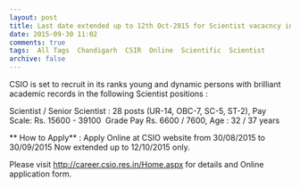 ```yaml
---
layout: post
title: Last date extended up to 12th Oct-2015 for Scientist vacacncy in CSIO Chandigarh    
date: 2015-09-30 11:02
comments: true
tags:  All Tags  Chandigarh  CSIR  Online  Scientific  Scientist 
archive: false
---
```

CSIO is set to recruit in its ranks young and dynamic persons with brilliant academic records in the following Scientist positions :


Scientist / Senior Scientist : 28 posts (UR-14, OBC-7, SC-5, ST-2), Pay Scale: Rs. 15600 - 39100  Grade Pay Rs. 6600 / 7600, Age : 32 / 37 years

** How to Apply** : Apply Online at CSIO website from 30/08/2015 to 30/09/2015 Now extended up to 12/10/2015 only.  

Please visit <http://career.csio.res.in/Home.aspx> for details and Online  application form.
